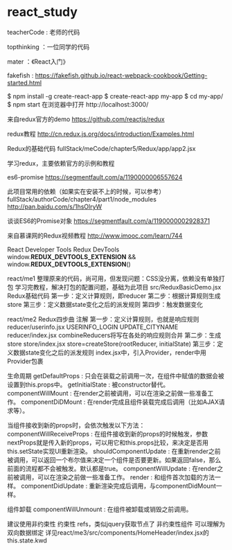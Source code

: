 # react_study

teacherCode : 老师的代码

topthinking ：一位同学的代码

mater ：《React入门》

fakefish :
https://fakefish.github.io/react-webpack-cookbook/Getting-started.html

$ npm install -g create-react-app
$ create-react-app my-app
$ cd my-app/
$ npm start
在浏览器中打开 http://localhost:3000/


来自redux官方的demo
https://github.com/reactjs/redux

redux教程
http://cn.redux.js.org/docs/introduction/Examples.html

Redux的基础代码
fullStack/meCode/chapter5/Redux/app/app2.jsx

学习redux，主要依赖官方的示例和教程

es6-promise
https://segmentfault.com/a/1190000006557624

此项目常用的依赖（如果实在安装不上的时候，可以参考）
fullStack/authorCode/chapter4/part1/node_modules
http://pan.baidu.com/s/1hsOlryW

谈谈ES6的Promise对象
https://segmentfault.com/a/1190000002928371

来自慕课网的Redux视频教程
http://www.imooc.com/learn/744

React Developer Tools
Redux DevTools
window.__REDUX_DEVTOOLS_EXTENSION__ && window.__REDUX_DEVTOOLS_EXTENSION__()

react/me1
    整理原来的代码，尚可用，但发现问题：CSS没分离，依赖没有单独打包
    学习完教程，解决打包的配置问题，基础为此项目
    src/ReduxBasicDemo.jsx Redux基础代码
        第一步：定义计算规则，即reducer
        第二步：根据计算规则生成store
        第三步：定义数据state变化之后的派发规则
        第四步：触发数据变化

react/me2
    Redux四步曲 注解
    第一步：定义计算规则，也就是响应规则
        reducer/userinfo.jsx USERINFO_LOGIN UPDATE_CITYNAME
        reducer/index.jsx combineReducers将写在各处的响应规则合并
    第二步：生成store
        store/index.jsx store=createStore(rootReducer, initialState)
    第三步：定义数据state变化之后的派发规则
        index.jsx中，引入Provider，render中用Provider包裹


生命周期
    getDefaultProps : 只会在装载之前调用一次，在组件中赋值的数据会被设置到this.props中。
    getInitialState : 被constructor替代。
    componentWillMount : 在render之前被调用，可以在渲染之前做一些准备工作。
    componentDiDMount : 在render完成且组件装载完成后调用（比如AJAX请求等）。

当组件接收到新的props时，会依次触发以下方法：
    componentWillReceiveProps : 在组件接收到新的props的时候触发，参数nextProps就是传入新的props，可以用它和this.props比较，来决定是否用this.setState实现UI重新渲染。
    shouldComponentUpdate : 在重新render之前被调用，可以返回一个布尔值来决定一个组件是否要更新。如果返回false，那么前面的流程都不会被触发。默认都是true。
    componentWillUpdate : 在render之前被调用，可以在渲染之前做一些准备工作。
    render : 和组件首次加载的方法一样。
    componentDidUpdate : 重新渲染完成后调用，与componentDidMount一样。

组件卸载
    componentWillUnmount : 在组件被卸载或销毁之前调用。


建议使用非约束性
约束性 refs，类似jquery获取节点了
非约束性组件 可以理解为双向数据绑定 详见react/me3/src/components/HomeHeader/index.jsx的this.state.kwd











